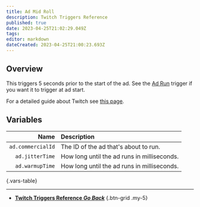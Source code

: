 ```yaml
---
title: Ad Mid Roll
description: Twitch Triggers Reference
published: true
date: 2023-04-25T21:02:29.049Z
tags: 
editor: markdown
dateCreated: 2023-04-25T21:00:23.693Z
---
```


## Overview
This triggers 5 seconds prior to the start of the ad. See the [Ad Run](/Trigger/Twitch/Ads/Ad-Run) trigger if you want it to trigger at ad start.

For a detailed guide about Twitch see [this page](/Platforms/Twitch).

## Variables
Name | Description
----:|:------------
`ad.commercialId` | The ID of the ad that's about to run.
`ad.jitterTime` | How long until the ad runs in milliseconds.
`ad.warmupTime` | How long until the ad runs in milliseconds.
{.vars-table}

---

- [<i class="mdi mdi-chevron-left"></i>**Twitch Triggers Reference *Go Back***](/Triggers/Twitch)
{.btn-grid .my-5}
